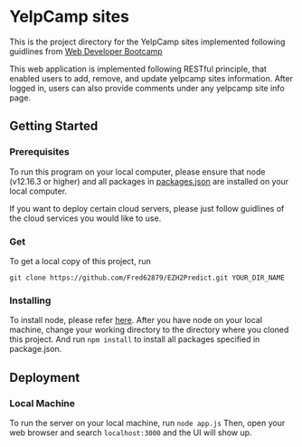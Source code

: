 # YelpCamp sites
This is the project directory for the YelpCamp sites implemented following guidlines from [Web Developer Bootcamp](https://www.udemy.com/course/the-web-developer-bootcamp/learn/lecture/3861700#overview)

This web application is implemented following RESTful principle, that enabled users to add, remove, and update yelpcamp sites information. After logged in, users can also provide comments under any yelpcamp site info page.

## Getting Started

### Prerequisites
To run this program on your local computer, please ensure that node (v12.16.3 or higher) and all packages in [packages.json](https://github.com/Fred62879/EZH2Predict/blob/master/package.json) are installed on your local computer.

If you want to deploy certain cloud servers, please just follow guidlines of the cloud services you would like to use.

### Get
To get a local copy of this project, run
```
git clone https://github.com/Fred62879/EZH2Predict.git YOUR_DIR_NAME
```

### Installing
To install node, please refer [here](https://nodejs.org/en/download/). After you have node on your local machine, change your working directory to the directory where you cloned this project. And run ``` npm install ``` to install all packages specified in package.json.


## Deployment
### Local Machine
To run the server on your local machine, run ``` node app.js ```
Then, open your web browser and search ``` localhost:3000 ``` and the UI will show up.
      

